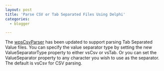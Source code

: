 ```yaml
---
layout: post
title: 'Parse CSV or Tab Separated Files Using Delphi'
categories:
  - blogger

---
```


The <a href="http://www.whitepeaksoftware.com/delphi_csv_parser.aspx">wpsCsvParser</a> has been updated to support parsing Tab Separated Value files.  You can specify the value separator type by setting the new ValueSeparatorType property to either vsCsv or vsTab.  Or you can set the ValueSeparator property to any character you wish to use as the separator.  The default is vsCsv for CSV parsing.
